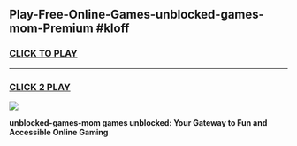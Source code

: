 
## Play-Free-Online-Games-unblocked-games-mom-Premium #kloff
<h3>
<a href="https://premium.freeplayer.one?title=unblocked-games-mom&ref=8M">CLICK TO PLAY</a></h3>
<hr>

<h3>
<a href="https://premium.freeplayer.one?title=unblocked-games-mom&ref=8M">CLICK 2 PLAY</a>
  
</h3>

<a href="https://premium.freeplayer.one?title=unblocked-games-mom&ref=8M"><img src="https://clearcache.store/games.png"></a>


**unblocked-games-mom games unblocked: Your Gateway to Fun and Accessible Online Gaming**
